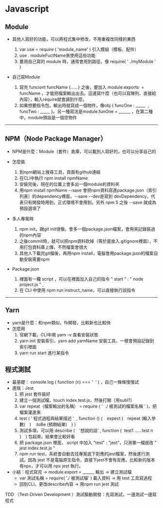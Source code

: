 # Javascript
## Module
- 其他人寫好的功能，可以將程式集中修改，不用重複改同樣的東西
    1. var use = require ( 'module_name' ) 引入模組（模板、配件）
    2. use . moduleFuctName來使用這些功能
    3. 要用自己寫的 module 時，通常會用到路徑，像 require( ' ./myModule ' )

- 自己寫Module
    1. 寫完 funciont funcName {......} 之後，要加入 module.exports  =  funcName ，才能把檔案輸出出去。這邊寫什麼（也可以寫陣列、直接給內容），輸入require就會讀到什麼。
    2. 如果想要指令包，輸出時就寫成一個物件，像obj { funcOne : _____  ,  funcTwo : _____ }。另一種寫法是module.funOne = ______ ，在第二種中，module預設是一個空物件

---

## NPM（Node Package Manager）
- NPM是什麼：Module（套件）倉庫，可以載別人寫好的，也可以分享自己的

- 怎麼裝
    1. 到npm網站上搜尋工具，頁面有github連結
    2. 在CLI中執行 npm install npmName
    3. 安裝完後，現在的位置上會多出一個module的資料夾
    4. 用npm install npmName --save 會把npm資料寫進package.json（索引列表）的dependency裡面，--save --dev是寫到 devDependency，代表只有開發時用到，正式環境不會用到。另外 npm 5 之後 --save 就成為預設選項了

- 多人專案時
    1. npm init，跟git init很像。會多一個package.json檔案，會用來記錄裝過
    的npm內容
    2. 之後commit時，就可以把npm資料砍掉（等於是放入.gitignore裡面），不用打包資料庫上傳，不然檔案會很大
    3. 其他人下載完git檔後，再用npm install，電腦會用package.json的檔案自動安裝需要npm

- Package.json
    1. 裡面有一欄 script ，可以在裡面加入自己的指令 " start " : " node project.js " ,
    2. 在 CLI 中使用 npm run instruct_name，可以直接執行該指令

---

## Yarn
- yarn是什麼：和npm類似，fb開發，比較新也比較快
- 怎麼用
    1. 官網下載，CLI中用 yarn -v 查看安裝狀態
    2. yarn init 安裝索引，yarn add yarnName 安裝工具，一樣會預設記錄到索引裡面
    3. yarn run start 進行某指令

## 程式測試
- 最基礎： console.log ( function (n) === '  ' ) ，自己一條條慢慢試
- 進階：Jest
    1. 把 jest 套件裝好
    2. 建立一個測試檔，touch index.test.js，然後打開（用subl?）
    3. var repeat（檔案輸出的名稱） = require ( '  ./ 被測試的檔案名稱 ' )，把檔案灌進來
    4. test ( ' 程式過程與結果描述 '  ,
    function () {　expect (　repeat (輸入參數)　)　.toBe (預期結果)　} )
    5. 測試多項，可以用 describe (　'想說的話' , function {  test1 ......test n  }　) 包起來，結果會比較好看
    6. 把 package.json 裡面， script 中加入 "test" : "jest"，只測單一檔就改 " jest index.test.js "
    7. npm run test，系統會自動去找專案底下對應的jest檔案，然後進行測試。因為 jest 不是電腦原生指令，直接下jest不會有反應。比較新的版本有npx，才可以用 npx jest 執行。
- 小結：程式寫完 → module.export = ______ 輸出 → 建立測試檔
    - var 測試名稱 = require( './ 被測試檔' ) 載入資料 → 用 test 工具寫過程
    - 回到CLI，更改describe內容 → 用npm run jest 測試

TDD （Test-Driven Development ）測試驅動開發：先寫測試，一邊測試一邊寫程式
